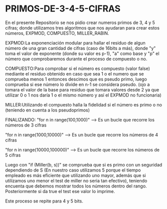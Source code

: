 # PRIMOS-DE-3-4-5-CIFRAS


En el presente Repositorio se nos pidio crear numeros primos de 3, 4 y 5 cifras; donde utilizamos tres algoritmos que nos ayudaran para crear estos números, EXPMOD, COMPUESTO, MILLER_RABIN.

EXPMOD:La exponenciación modular para hallar el residuo de algun número de una gran cantidad de cifras (caso de 16bits a más), donde "y" toma el valor de exponente (donde su valor es p-1), "a" como base y "p" el número que comprobaremos durante el proceso de compuesto o no.

COMPUESTO:Para comprobar si el número es compuesto (valor false) mediante el residuo obtenido en caso que sea 1 o el numero que se comprueba menos 1 entonces descimos que es pseudo primo, luego comprueba si ese número lo divide en n-1 se considera pseudo. (ojo a tomara el valor de la base para residuo que tomara valores desde 2 ya que utilizar 0 o 1 nos daría 1 o el mismo número y así el  EXPMOD no funcionaria)

MILLER:Utilizando el compuesto halla la fidelidad si el número es primo o no (teniendo en cuenta a los pseudoprimos) 

FINALIZANDO:
"for n in range(100,1000)" --> Es un bucle que recorre los números de 3 cifras

"for n in range(1000,10000)" --> Es un bucle que recorre los números de 4 cifras

"for n in range(10000,100000)" --> Es un bucle que recorre los números de 5 cifras

Luego con "if (Miller(b, s))" se comprueba que si es primo con un seguridad dependiendo de S (En nuestro caso utilizamos 5 porque el tiempo empleado es más eficiente que utilizando uno mayor, además que si utilizamos uno menor el test de miller no seria tan efectivo), teniendo encuenta que debemos mostrar todos los números dentro del rango. Posteriormente si da true el test ese valor lo imprime.

Este proceso se repite para 4 y 5 bits.
